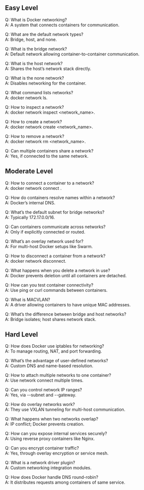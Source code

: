 ## Easy Level

Q: What is Docker networking?\
A: A system that connects containers for communication.

Q: What are the default network types?\
A: Bridge, host, and none.

Q: What is the bridge network?\
A: Default network allowing container-to-container communication.

Q: What is the host network?\
A: Shares the host’s network stack directly.

Q: What is the none network?\
A: Disables networking for the container.

Q: What command lists networks?\
A: docker network ls.

Q: How to inspect a network?\
A: docker network inspect <network_name>.

Q: How to create a network?\
A: docker network create <network_name>.

Q: How to remove a network?\
A: docker network rm <network_name>.

Q: Can multiple containers share a network?\
A: Yes, if connected to the same network.

## Moderate Level

Q: How to connect a container to a network?\
A: docker network connect <network> <container>.

Q: How do containers resolve names within a network?\
A: Docker’s internal DNS.

Q: What’s the default subnet for bridge networks?\
A: Typically 172.17.0.0/16.

Q: Can containers communicate across networks?\
A: Only if explicitly connected or routed.

Q: What’s an overlay network used for?\
A: For multi-host Docker setups like Swarm.

Q: How to disconnect a container from a network?\
A: docker network disconnect.

Q: What happens when you delete a network in use?\
A: Docker prevents deletion until all containers are detached.

Q: How can you test container connectivity?\
A: Use ping or curl commands between containers.

Q: What is MACVLAN?\
A: A driver allowing containers to have unique MAC addresses.

Q: What’s the difference between bridge and host networks?\
A: Bridge isolates; host shares network stack.

## Hard Level

Q: How does Docker use iptables for networking?\
A: To manage routing, NAT, and port forwarding.

Q: What’s the advantage of user-defined networks?\
A: Custom DNS and name-based resolution.

Q: How to attach multiple networks to one container?\
A: Use network connect multiple times.

Q: Can you control network IP ranges?\
A: Yes, via --subnet and --gateway.

Q: How do overlay networks work?\
A: They use VXLAN tunneling for multi-host communication.

Q: What happens when two networks overlap?\
A: IP conflict; Docker prevents creation.

Q: How can you expose internal services securely?\
A: Using reverse proxy containers like Nginx.

Q: Can you encrypt container traffic?\
A: Yes, through overlay encryption or service mesh.

Q: What is a network driver plugin?\
A: Custom networking integration modules.

Q: How does Docker handle DNS round-robin?\
A: It distributes requests among containers of same service.
